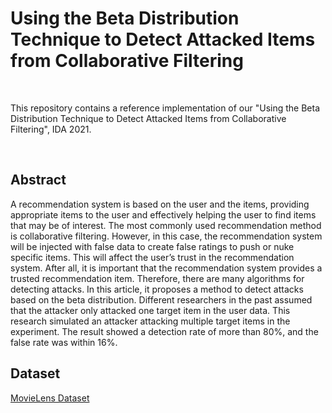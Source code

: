 # Using the Beta Distribution Technique to Detect Attacked Items from Collaborative Filtering



</br>

This repository contains a reference implementation of our "Using the Beta Distribution Technique to Detect Attacked Items from Collaborative Filtering", IDA 2021.

</br>

## Abstract
A recommendation system is based on the user and the items, providing appropriate items to the user and effectively helping the user to find items that may be of interest. The most commonly used recommendation method is collaborative filtering. However, in this case, the recommendation system will be injected with false data to create false ratings to push or nuke specific items. This will affect the user’s trust in the recommendation system. After all, it is important that the recommendation system provides a trusted recommendation item. Therefore, there are many algorithms for detecting attacks. In this article, it proposes a method to detect attacks based on the beta distribution. Different researchers in the past assumed that the attacker only attacked one target item in the user data. This research simulated an attacker attacking multiple target items in the experiment. The result showed a detection rate of more than 80%, and the false rate was within 16%.


## Dataset
[MovieLens Dataset](https://grouplens.org/datasets/movielens/)
